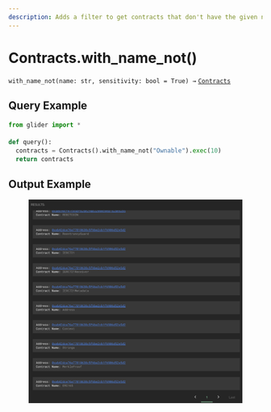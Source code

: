 ```yaml
---
description: Adds a filter to get contracts that don't have the given name.
---
```


# Contracts.with\_name\_not()

`with_name_not(name: str, sensitivity: bool = True) →` [`Contracts`](./)

## Query Example

```python
from glider import *

def query():
  contracts = Contracts().with_name_not("Ownable").exec(10)
  return contracts
```

## Output Example

<figure><img src="../../.gitbook/assets/image (61).png" alt=""><figcaption></figcaption></figure>

